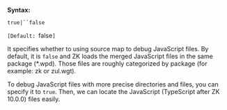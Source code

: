 **Syntax:**

<enable-source-map>`true|``false`</enable-source-map>

`[Default: `false`]`

It specifies whether to using source map to debug JavaScript files. By
default, it is `false` and ZK loads the merged JavaScript files in the
same package (\*.wpd). Those files are roughly categorized by package
(for example: zk or zul.wgt).

To debug JavaScript files with more precise directories and files, you
can specify it to `true`. Then, we can locate the JavaScript (TypeScript
after ZK 10.0.0) files easily.
